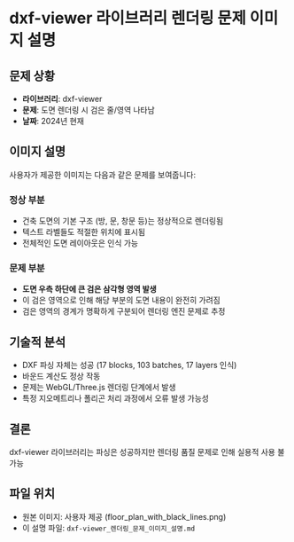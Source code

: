 # dxf-viewer 라이브러리 렌더링 문제 이미지 설명

## 문제 상황
- **라이브러리**: dxf-viewer
- **문제**: 도면 렌더링 시 검은 줄/영역 나타남
- **날짜**: 2024년 현재

## 이미지 설명
사용자가 제공한 이미지는 다음과 같은 문제를 보여줍니다:

### 정상 부분
- 건축 도면의 기본 구조 (방, 문, 창문 등)는 정상적으로 렌더링됨
- 텍스트 라벨들도 적절한 위치에 표시됨
- 전체적인 도면 레이아웃은 인식 가능

### 문제 부분
- **도면 우측 하단에 큰 검은 삼각형 영역 발생**
- 이 검은 영역으로 인해 해당 부분의 도면 내용이 완전히 가려짐
- 검은 영역의 경계가 명확하게 구분되어 렌더링 엔진 문제로 추정

## 기술적 분석
- DXF 파싱 자체는 성공 (17 blocks, 103 batches, 17 layers 인식)
- 바운드 계산도 정상 작동
- 문제는 WebGL/Three.js 렌더링 단계에서 발생
- 특정 지오메트리나 폴리곤 처리 과정에서 오류 발생 가능성

## 결론
dxf-viewer 라이브러리는 파싱은 성공하지만 렌더링 품질 문제로 인해 실용적 사용 불가능

## 파일 위치
- 원본 이미지: 사용자 제공 (floor_plan_with_black_lines.png)
- 이 설명 파일: `dxf-viewer_렌더링_문제_이미지_설명.md` 